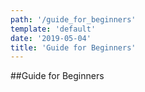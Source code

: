 ```yaml
---
path: '/guide_for_beginners'
template: 'default'
date: '2019-05-04'
title: 'Guide for Beginners'
---
```


##Guide for Beginners
